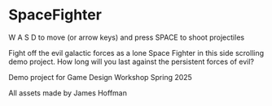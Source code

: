 # SpaceFighter
W A S D to move (or arrow keys) and press SPACE to shoot projectiles 

Fight off the evil galactic forces as a lone Space Fighter in this side scrolling demo project. How long will you last against the persistent forces of evil? 

Demo project for Game Design Workshop Spring 2025

All assets made by James Hoffman
